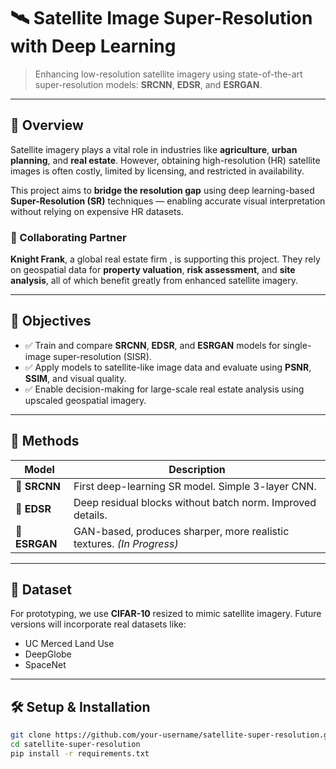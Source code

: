 # 🛰️ Satellite Image Super-Resolution with Deep Learning

> Enhancing low-resolution satellite imagery using state-of-the-art super-resolution models: **SRCNN**, **EDSR**, and **ESRGAN**.

---

## 📌 Overview

Satellite imagery plays a vital role in industries like **agriculture**, **urban planning**, and **real estate**. However, obtaining high-resolution (HR) satellite images is often costly, limited by licensing, and restricted in availability.

This project aims to **bridge the resolution gap** using deep learning-based **Super-Resolution (SR)** techniques — enabling accurate visual interpretation without relying on expensive HR datasets.

### 🚀 Collaborating Partner  
**Knight Frank**, a global real estate firm , is supporting this project. They rely on geospatial data for **property valuation**, **risk assessment**, and **site analysis**, all of which benefit greatly from enhanced satellite imagery.

---

## 🎯 Objectives

- ✅ Train and compare **SRCNN**, **EDSR**, and **ESRGAN** models for single-image super-resolution (SISR).
- ✅ Apply models to satellite-like image data and evaluate using **PSNR**, **SSIM**, and visual quality.
- ✅ Enable decision-making for large-scale real estate analysis using upscaled geospatial imagery.

---

## 🧠 Methods

| Model   | Description |
|---------|-------------|
| 🔹 **SRCNN** | First deep-learning SR model. Simple 3-layer CNN. |
| 🔸 **EDSR**  | Deep residual blocks without batch norm. Improved details. |
| 🔺 **ESRGAN** | GAN-based, produces sharper, more realistic textures. *(In Progress)* |

---

## 📂 Dataset

For prototyping, we use **CIFAR-10** resized to mimic satellite imagery. Future versions will incorporate real datasets like:

- UC Merced Land Use
- DeepGlobe
- SpaceNet

---

## 🛠️ Setup & Installation

```bash
git clone https://github.com/your-username/satellite-super-resolution.git
cd satellite-super-resolution
pip install -r requirements.txt
